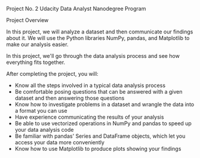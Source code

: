 Project No. 2 Udacity Data Analyst Nanodegree Program

Project Overview

In this project, we will analyze a dataset and then communicate our findings about it. We will use the Python libraries NumPy, pandas, and Matplotlib to make our analysis easier.

In this project, we'll go through the data analysis process and see how everything fits together.

After completing the project, you will:

- Know all the steps involved in a typical data analysis process
- Be comfortable posing questions that can be answered with a given dataset and then answering those questions
- Know how to investigate problems in a dataset and wrangle the data into a format you can use
- Have experience communicating the results of your analysis
- Be able to use vectorized operations in NumPy and pandas to speed up your data analysis code
- Be familiar with pandas' Series and DataFrame objects, which let you access your data more conveniently
- Know how to use Matplotlib to produce plots showing your findings
